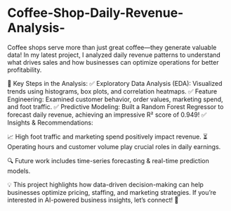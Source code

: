# Coffee-Shop-Daily-Revenue-Analysis-


Coffee shops serve more than just great coffee—they generate valuable data! In my latest project, I analyzed daily revenue patterns to understand what drives sales and how businesses can optimize operations for better profitability.

🔎 Key Steps in the Analysis:
✅ Exploratory Data Analysis (EDA): Visualized trends using histograms, box plots, and correlation heatmaps.
✅ Feature Engineering: Examined customer behavior, order values, marketing spend, and foot traffic.
✅ Predictive Modeling: Built a Random Forest Regressor to forecast daily revenue, achieving an impressive R² score of 0.949!
✅ Insights & Recommendations:

📈 High foot traffic and marketing spend positively impact revenue.
⏳ Operating hours and customer volume play crucial roles in daily earnings.

🔍 Future work includes time-series forecasting & real-time prediction models.

💡 This project highlights how data-driven decision-making can help businesses optimize pricing, staffing, and marketing strategies. If you’re interested in AI-powered business insights, let’s connect! 🚀
